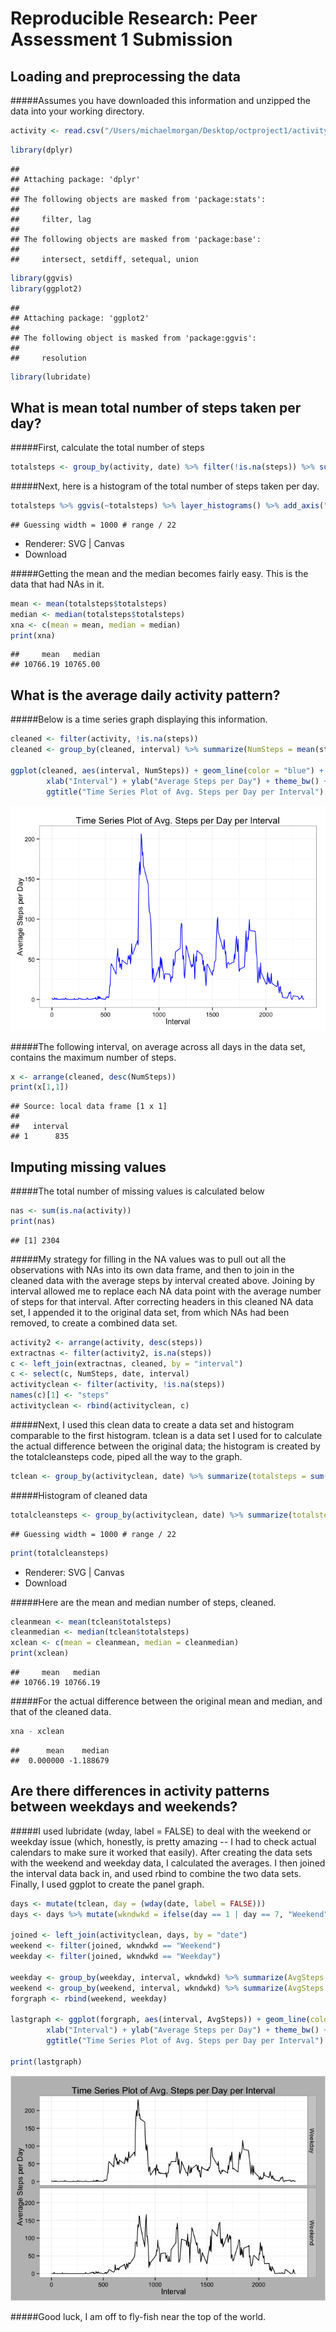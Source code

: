 # Reproducible Research: Peer Assessment 1 Submission


## Loading and preprocessing the data

#####Assumes you have downloaded this information and unzipped the data into your working directory. 


```r
activity <- read.csv("/Users/michaelmorgan/Desktop/octproject1/activity.csv", header = TRUE, stringsAsFactors = FALSE)
```


```r
library(dplyr)
```

```
## 
## Attaching package: 'dplyr'
## 
## The following objects are masked from 'package:stats':
## 
##     filter, lag
## 
## The following objects are masked from 'package:base':
## 
##     intersect, setdiff, setequal, union
```

```r
library(ggvis)
library(ggplot2)
```

```
## 
## Attaching package: 'ggplot2'
## 
## The following object is masked from 'package:ggvis':
## 
##     resolution
```

```r
library(lubridate)
```


## What is mean total number of steps taken per day?

#####First, calculate the total number of steps


```r
totalsteps <- group_by(activity, date) %>% filter(!is.na(steps)) %>% summarize(totalsteps = sum(steps))
```

#####Next, here is a histogram of the total number of steps taken per day. 


```r
totalsteps %>% ggvis(~totalsteps) %>% layer_histograms() %>% add_axis("x", title = "Total Steps Taken in a Day") %>% add_axis("y", title = "Count of Days with That Many Steps") 
```

```
## Guessing width = 1000 # range / 22
```

<!--html_preserve--><div id="plot_id568085470-container" class="ggvis-output-container">
<div id="plot_id568085470" class="ggvis-output"></div>
<div class="plot-gear-icon">
<nav class="ggvis-control">
<a class="ggvis-dropdown-toggle" title="Controls" onclick="return false;"></a>
<ul class="ggvis-dropdown">
<li>
Renderer: 
<a id="plot_id568085470_renderer_svg" class="ggvis-renderer-button" onclick="return false;" data-plot-id="plot_id568085470" data-renderer="svg">SVG</a>
 | 
<a id="plot_id568085470_renderer_canvas" class="ggvis-renderer-button" onclick="return false;" data-plot-id="plot_id568085470" data-renderer="canvas">Canvas</a>
</li>
<li>
<a id="plot_id568085470_download" class="ggvis-download" data-plot-id="plot_id568085470">Download</a>
</li>
</ul>
</nav>
</div>
</div>
<script type="text/javascript">
var plot_id568085470_spec = {
  "data": [
    {
      "name": ".0/bin1/stack2",
      "format": {
        "type": "csv",
        "parse": {
          "xmin_": "number",
          "xmax_": "number",
          "stack_upr_": "number",
          "stack_lwr_": "number"
        }
      },
      "values": "\"xmin_\",\"xmax_\",\"stack_upr_\",\"stack_lwr_\"\n-500,500,2,0\n500,1500,0,0\n1500,2500,1,0\n2500,3500,1,0\n3500,4500,1,0\n4500,5500,2,0\n5500,6500,0,0\n6500,7500,3,0\n7500,8500,2,0\n8500,9500,3,0\n9500,10500,9,0\n10500,11500,7,0\n11500,12500,4,0\n12500,13500,7,0\n13500,14500,3,0\n14500,15500,5,0\n15500,16500,0,0\n16500,17500,1,0\n17500,18500,0,0\n18500,19500,0,0\n19500,20500,1,0\n20500,21500,1,0"
    },
    {
      "name": "scale/x",
      "format": {
        "type": "csv",
        "parse": {
          "domain": "number"
        }
      },
      "values": "\"domain\"\n-1600\n22600"
    },
    {
      "name": "scale/y",
      "format": {
        "type": "csv",
        "parse": {
          "domain": "number"
        }
      },
      "values": "\"domain\"\n0\n9.45"
    }
  ],
  "scales": [
    {
      "name": "x",
      "domain": {
        "data": "scale/x",
        "field": "data.domain"
      },
      "zero": false,
      "nice": false,
      "clamp": false,
      "range": "width"
    },
    {
      "name": "y",
      "domain": {
        "data": "scale/y",
        "field": "data.domain"
      },
      "zero": false,
      "nice": false,
      "clamp": false,
      "range": "height"
    }
  ],
  "marks": [
    {
      "type": "rect",
      "properties": {
        "update": {
          "stroke": {
            "value": "#000000"
          },
          "fill": {
            "value": "#333333"
          },
          "x": {
            "scale": "x",
            "field": "data.xmin_"
          },
          "x2": {
            "scale": "x",
            "field": "data.xmax_"
          },
          "y": {
            "scale": "y",
            "field": "data.stack_upr_"
          },
          "y2": {
            "scale": "y",
            "field": "data.stack_lwr_"
          }
        },
        "ggvis": {
          "data": {
            "value": ".0/bin1/stack2"
          }
        }
      },
      "from": {
        "data": ".0/bin1/stack2"
      }
    }
  ],
  "legends": [],
  "axes": [
    {
      "type": "x",
      "scale": "x",
      "orient": "bottom",
      "title": "Total Steps Taken in a Day",
      "layer": "back",
      "grid": true
    },
    {
      "type": "y",
      "scale": "y",
      "orient": "left",
      "title": "Count of Days with That Many Steps",
      "layer": "back",
      "grid": true
    }
  ],
  "padding": null,
  "ggvis_opts": {
    "keep_aspect": false,
    "resizable": true,
    "padding": {},
    "duration": 250,
    "renderer": "svg",
    "hover_duration": 0,
    "width": 672,
    "height": 480
  },
  "handlers": null
};
ggvis.getPlot("plot_id568085470").parseSpec(plot_id568085470_spec);
</script><!--/html_preserve-->

#####Getting the mean and the median becomes fairly easy. This is the data that had NAs in it. 


```r
mean <- mean(totalsteps$totalsteps)
median <- median(totalsteps$totalsteps)
xna <- c(mean = mean, median = median)
print(xna)
```

```
##     mean   median 
## 10766.19 10765.00
```

## What is the average daily activity pattern?

#####Below is a time series graph displaying this information. 


```r
cleaned <- filter(activity, !is.na(steps)) 
cleaned <- group_by(cleaned, interval) %>% summarize(NumSteps = mean(steps))

ggplot(cleaned, aes(interval, NumSteps)) + geom_line(color = "blue") + 
        xlab("Interval") + ylab("Average Steps per Day") + theme_bw() + 
        ggtitle("Time Series Plot of Avg. Steps per Day per Interval")
```

![](PA1_template_files/figure-html/unnamed-chunk-6-1.png) 


#####The following interval, on average across all days in the data set, contains the maximum number of steps. 


```r
x <- arrange(cleaned, desc(NumSteps))
print(x[1,1])
```

```
## Source: local data frame [1 x 1]
## 
##   interval
## 1      835
```

## Imputing missing values

#####The total number of missing values is calculated below 


```r
nas <- sum(is.na(activity))
print(nas)
```

```
## [1] 2304
```

#####My strategy for filling in the NA values was to pull out all the observations with NAs into its own data frame, and then to join in the cleaned data with the average steps by interval created above. Joining by interval allowed me to replace each NA data point with the average number of steps for that interval. After correcting headers in this cleaned NA data set, I appended it to the original data set, from which NAs had been removed, to create a combined data set. 


```r
activity2 <- arrange(activity, desc(steps))
extractnas <- filter(activity2, is.na(steps))
c <- left_join(extractnas, cleaned, by = "interval")
c <- select(c, NumSteps, date, interval)
activityclean <- filter(activity, !is.na(steps))
names(c)[1] <- "steps"
activityclean <- rbind(activityclean, c)
```

#####Next, I used this clean data to create a data set and histogram comparable to the first histogram. tclean is a data set I used for to calculate the actual difference between the original data; the histogram is created by the totalcleansteps code, piped all the way to the graph. 


```r
tclean <- group_by(activityclean, date) %>% summarize(totalsteps = sum(steps))
```

#####Histogram of cleaned data 


```r
totalcleansteps <- group_by(activityclean, date) %>% summarize(totalsteps = sum(steps)) %>% ggvis(~totalsteps) %>% layer_histograms() %>% add_axis("x", title = "Total Steps Taken in a Day") %>% add_axis("y", title = "Count of Days with That Many Steps") 
```

```
## Guessing width = 1000 # range / 22
```

```r
print(totalcleansteps)
```

<!--html_preserve--><div id="plot_528224665-container" class="ggvis-output-container">
<div id="plot_528224665" class="ggvis-output"></div>
<div class="plot-gear-icon">
<nav class="ggvis-control">
<a class="ggvis-dropdown-toggle" title="Controls" onclick="return false;"></a>
<ul class="ggvis-dropdown">
<li>
Renderer: 
<a id="plot_528224665_renderer_svg" class="ggvis-renderer-button" onclick="return false;" data-plot-id="plot_528224665" data-renderer="svg">SVG</a>
 | 
<a id="plot_528224665_renderer_canvas" class="ggvis-renderer-button" onclick="return false;" data-plot-id="plot_528224665" data-renderer="canvas">Canvas</a>
</li>
<li>
<a id="plot_528224665_download" class="ggvis-download" data-plot-id="plot_528224665">Download</a>
</li>
</ul>
</nav>
</div>
</div>
<script type="text/javascript">
var plot_528224665_spec = {
  "data": [
    {
      "name": ".0/bin1/stack2",
      "format": {
        "type": "csv",
        "parse": {
          "xmin_": "number",
          "xmax_": "number",
          "stack_upr_": "number",
          "stack_lwr_": "number"
        }
      },
      "values": "\"xmin_\",\"xmax_\",\"stack_upr_\",\"stack_lwr_\"\n-500,500,2,0\n500,1500,0,0\n1500,2500,1,0\n2500,3500,1,0\n3500,4500,1,0\n4500,5500,2,0\n5500,6500,0,0\n6500,7500,3,0\n7500,8500,2,0\n8500,9500,3,0\n9500,10500,9,0\n10500,11500,15,0\n11500,12500,4,0\n12500,13500,7,0\n13500,14500,3,0\n14500,15500,5,0\n15500,16500,0,0\n16500,17500,1,0\n17500,18500,0,0\n18500,19500,0,0\n19500,20500,1,0\n20500,21500,1,0"
    },
    {
      "name": "scale/x",
      "format": {
        "type": "csv",
        "parse": {
          "domain": "number"
        }
      },
      "values": "\"domain\"\n-1600\n22600"
    },
    {
      "name": "scale/y",
      "format": {
        "type": "csv",
        "parse": {
          "domain": "number"
        }
      },
      "values": "\"domain\"\n0\n15.75"
    }
  ],
  "scales": [
    {
      "name": "x",
      "domain": {
        "data": "scale/x",
        "field": "data.domain"
      },
      "zero": false,
      "nice": false,
      "clamp": false,
      "range": "width"
    },
    {
      "name": "y",
      "domain": {
        "data": "scale/y",
        "field": "data.domain"
      },
      "zero": false,
      "nice": false,
      "clamp": false,
      "range": "height"
    }
  ],
  "marks": [
    {
      "type": "rect",
      "properties": {
        "update": {
          "stroke": {
            "value": "#000000"
          },
          "fill": {
            "value": "#333333"
          },
          "x": {
            "scale": "x",
            "field": "data.xmin_"
          },
          "x2": {
            "scale": "x",
            "field": "data.xmax_"
          },
          "y": {
            "scale": "y",
            "field": "data.stack_upr_"
          },
          "y2": {
            "scale": "y",
            "field": "data.stack_lwr_"
          }
        },
        "ggvis": {
          "data": {
            "value": ".0/bin1/stack2"
          }
        }
      },
      "from": {
        "data": ".0/bin1/stack2"
      }
    }
  ],
  "legends": [],
  "axes": [
    {
      "type": "x",
      "scale": "x",
      "orient": "bottom",
      "title": "Total Steps Taken in a Day",
      "layer": "back",
      "grid": true
    },
    {
      "type": "y",
      "scale": "y",
      "orient": "left",
      "title": "Count of Days with That Many Steps",
      "layer": "back",
      "grid": true
    }
  ],
  "padding": null,
  "ggvis_opts": {
    "width": 600,
    "height": 400,
    "keep_aspect": false,
    "resizable": true,
    "padding": {},
    "duration": 250,
    "renderer": "svg",
    "hover_duration": 0
  },
  "handlers": null
};
ggvis.getPlot("plot_528224665").parseSpec(plot_528224665_spec);
</script><!--/html_preserve-->

#####Here are the mean and median number of steps, cleaned. 


```r
cleanmean <- mean(tclean$totalsteps)
cleanmedian <- median(tclean$totalsteps)
xclean <- c(mean = cleanmean, median = cleanmedian)
print(xclean)
```

```
##     mean   median 
## 10766.19 10766.19
```

#####For the actual difference between the original mean and median, and that of the cleaned data. 


```r
xna - xclean
```

```
##      mean    median 
##  0.000000 -1.188679
```

## Are there differences in activity patterns between weekdays and weekends?

#####I used lubridate (wday, label = FALSE) to deal with the weekend or weekday issue (which, honestly, is pretty amazing -- I had to check actual calendars to make sure it worked that easily). After creating the data sets with the weekend and weekday data, I calculated the averages. I then joined the interval data back in, and used rbind to combine the two data sets. Finally, I used ggplot to create the panel graph. 


```r
days <- mutate(tclean, day = (wday(date, label = FALSE)))
days <- days %>% mutate(wkndwkd = ifelse(day == 1 | day == 7, "Weekend", "Weekday"))

joined <- left_join(activityclean, days, by = "date")
weekend <- filter(joined, wkndwkd == "Weekend")
weekday <- filter(joined, wkndwkd == "Weekday")

weekday <- group_by(weekday, interval, wkndwkd) %>% summarize(AvgSteps = mean(steps))
weekend <- group_by(weekend, interval, wkndwkd) %>% summarize(AvgSteps = mean(steps))
forgraph <- rbind(weekend, weekday)

lastgraph <- ggplot(forgraph, aes(interval, AvgSteps)) + geom_line(color = "black") + 
        xlab("Interval") + ylab("Average Steps per Day") + theme_bw() + 
        ggtitle("Time Series Plot of Avg. Steps per Day per Interval") + facet_grid(wkndwkd~.) + theme(plot.background=element_rect(fill="gray"))

print(lastgraph)
```

![](PA1_template_files/figure-html/unnamed-chunk-14-1.png) 

#####Good luck, I am off to fly-fish near the top of the world. 

